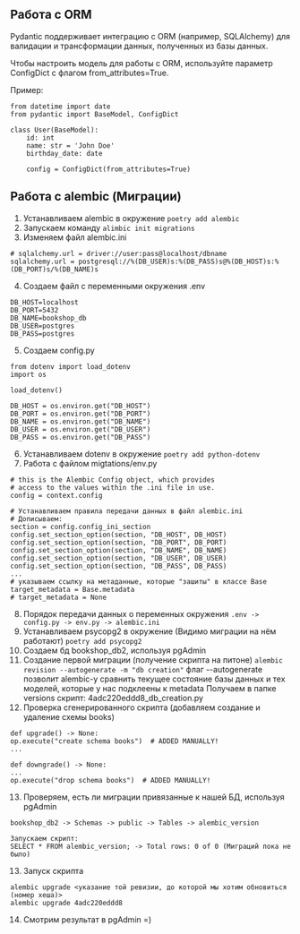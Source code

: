 ## Работа с ORM
Pydantic поддерживает интеграцию с ORM (например, SQLAlchemy) для валидации и трансформации данных, полученных из базы данных.

Чтобы настроить модель для работы с ORM, используйте параметр ConfigDict с флагом from_attributes=True.

Пример:
```
from datetime import date
from pydantic import BaseModel, ConfigDict

class User(BaseModel):
    id: int
    name: str = 'John Doe'
    birthday_date: date

    config = ConfigDict(from_attributes=True)
```

## Работа с alembic (Миграции)

1. Устанавливаем alembic в окружение
```poetry add alembic```
2. Запускаем команду ```alimbic init migrations```
3. Изменяем файл alembic.ini 
```
# sqlalchemy.url = driver://user:pass@localhost/dbname
sqlalchemy.url = postgresql://%(DB_USER)s:%(DB_PASS)s@%(DB_HOST)s:%(DB_PORT)s/%(DB_NAME)s
```
4. Создаем файл с переменными окружения .env
```
DB_HOST=localhost
DB_PORT=5432
DB_NAME=bookshop_db
DB_USER=postgres
DB_PASS=postgres
```
5. Создаем сonfig.py
```
from dotenv import load_dotenv
import os

load_dotenv()

DB_HOST = os.environ.get("DB_HOST")
DB_PORT = os.environ.get("DB_PORT")
DB_NAME = os.environ.get("DB_NAME")
DB_USER = os.environ.get("DB_USER")
DB_PASS = os.environ.get("DB_PASS")
```
6. Устанавливаем dotenv в окружение
```poetry add python-dotenv```
7. Работа с файлом migtations/env.py
```
# this is the Alembic Config object, which provides
# access to the values within the .ini file in use.
config = context.config

# Устанавливаем правила передачи данных в файл alembic.ini
# Дописываем:
section = config.config_ini_section
config.set_section_option(section, "DB_HOST", DB_HOST)
config.set_section_option(section, "DB_PORT", DB_PORT)
config.set_section_option(section, "DB_NAME", DB_NAME)
config.set_section_option(section, "DB_USER", DB_USER)
config.set_section_option(section, "DB_PASS", DB_PASS)
...
# указываем ссылку на метаданные, которые "зашиты" в классе Base
target_metadata = Base.metadata
# target_metadata = None

```
8. Порядок передачи данных о переменных окружения ```.env -> config.py -> env.py -> alembic.ini```
9. Устанавливаем psycopg2 в окружение (Видимо миграции на нём работают)
```poetry add psycopg2```
10. Создаем бд bookshop_db2, используя pgAdmin
11. Создание первой миграции (получение скрипта на питоне)
```alembic revision --autogenerate -m "db creation"```
флаг --autogenerate позволит alembic-у сравнить текущее состояние базы данных и тех моделей,
которые у нас подклеены к metadata
Получаем в папке versions скрипт: 4adc220eddd8_db_creation.py
12. Проверка сгенерированного скрипта (добавляем создание и удаление схемы books)
```
def upgrade() -> None:
op.execute("create schema books")  # ADDED MANUALLY!
...

def downgrade() -> None:
...
op.execute("drop schema books")  # ADDED MANUALLY!
```
13. Проверяем, есть ли миграции привязанные к нашей БД, используя pgAdmin
```
bookshop_db2 -> Schemas -> public -> Tables -> alembic_version

Запускаем скрипт:
SELECT * FROM alembic_version; -> Total rows: 0 of 0 (Миграций пока не было)
```
13. Запуск скрипта
```
alembic upgrade <указание той ревизии, до которой мы хотим обновиться (номер хеша)>
alembic upgrade 4adc220eddd8
```
14. Смотрим результат в pgAdmin =)
